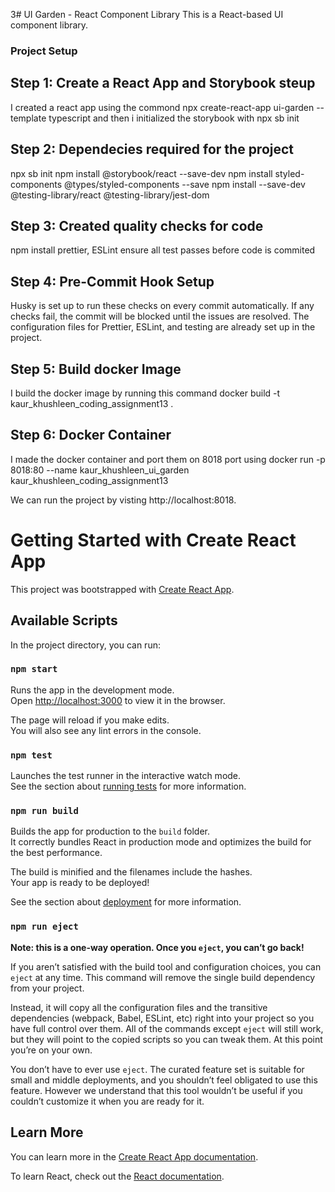 3# UI Garden - React Component Library
This is a React-based UI component library.

### Project Setup

## Step 1: Create a React App and Storybook steup

I created a react app using the commond npx create-react-app ui-garden --template typescript and then i initialized the storybook with npx sb init

## Step 2: Dependecies required for the project

npx sb init
npm install @storybook/react --save-dev
npm install styled-components @types/styled-components --save
npm install --save-dev @testing-library/react @testing-library/jest-dom

## Step 3: Created quality checks for code

npm install prettier, ESLint
ensure all test passes before code is commited

## Step 4: Pre-Commit Hook Setup
Husky is set up to run these checks on every commit automatically. If any checks fail, the commit will be blocked until the issues are resolved.
The configuration files for Prettier, ESLint, and testing are already set up in the project. 

## Step 5: Build docker Image

I build the docker image by running this command docker build -t kaur_khushleen_coding_assignment13 .

## Step 6: Docker Container

I made the docker container and port them on 8018 port using docker run -p 8018:80 --name kaur_khushleen_ui_garden kaur_khushleen_coding_assignment13

We can run the project by visting http://localhost:8018.

# Getting Started with Create React App

This project was bootstrapped with [Create React App](https://github.com/facebook/create-react-app).

## Available Scripts

In the project directory, you can run:

### `npm start`

Runs the app in the development mode.\
Open [http://localhost:3000](http://localhost:3000) to view it in the browser.

The page will reload if you make edits.\
You will also see any lint errors in the console.

### `npm test`

Launches the test runner in the interactive watch mode.\
See the section about [running tests](https://facebook.github.io/create-react-app/docs/running-tests) for more information.

### `npm run build`

Builds the app for production to the `build` folder.\
It correctly bundles React in production mode and optimizes the build for the best performance.

The build is minified and the filenames include the hashes.\
Your app is ready to be deployed!

See the section about [deployment](https://facebook.github.io/create-react-app/docs/deployment) for more information.

### `npm run eject`

**Note: this is a one-way operation. Once you `eject`, you can’t go back!**

If you aren’t satisfied with the build tool and configuration choices, you can `eject` at any time. This command will remove the single build dependency from your project.

Instead, it will copy all the configuration files and the transitive dependencies (webpack, Babel, ESLint, etc) right into your project so you have full control over them. All of the commands except `eject` will still work, but they will point to the copied scripts so you can tweak them. At this point you’re on your own.

You don’t have to ever use `eject`. The curated feature set is suitable for small and middle deployments, and you shouldn’t feel obligated to use this feature. However we understand that this tool wouldn’t be useful if you couldn’t customize it when you are ready for it.

## Learn More

You can learn more in the [Create React App documentation](https://facebook.github.io/create-react-app/docs/getting-started).

To learn React, check out the [React documentation](https://reactjs.org/).
